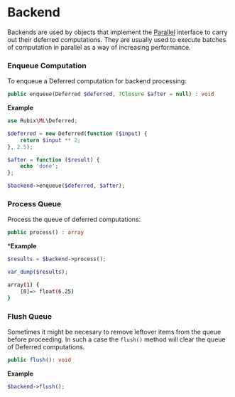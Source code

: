 # Backend
Backends are used by objects that implement the [Parallel](../parallel.md) interface to carry out their deferred computations. They are usually used to execute batches of computation in parallel as a way of increasing performance.

### Enqueue Computation
To enqueue a Deferred computation for backend processing:
```php
public enqueue(Deferred $deferred, ?Closure $after = null) : void
```

**Example**

```php
use Rubix\ML\Deferred;

$deferred = new Deferred(function ($input) {
    return $input ** 2;
}, 2.5);

$after = function ($result) {
    echo 'done';
};

$backend->enqueue($deferred, $after);
```

### Process Queue
Process the queue of deferred computations:
```php
public process() : array
```

***Example**

```php
$results = $backend->process();

var_dump($results);
```

```sh
array(1) {
    [0]=> float(6.25)
}
```

### Flush Queue
Sometimes it might be necesary to remove leftover items from the queue before proceeding. In such a case the `flush()` method will clear the queue of Deferred computations.
```php
public flush(): void
```

**Example**

```php
$backend->flush();
```